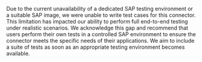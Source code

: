 Due to the current unavailability of a dedicated SAP testing environment or a suitable SAP image, we were unable to
write test cases for this connector. This limitation has impacted our ability to perform full end-to-end
testing under realistic scenarios. We acknowledge this gap and recommend that users perform their own tests in a
controlled SAP environment to ensure the connector meets the specific needs of their applications. We aim to include a
suite of tests as soon as an appropriate testing environment becomes available.
